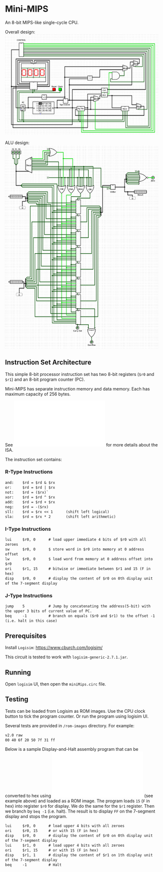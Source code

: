 # Mini-MIPS

An 8-bit MIPS-like single-cycle CPU.

Overall design:
![minimips.png](./screenshots/minimips.png)

ALU design:
![alu.png](./screenshots/alu.png)

## Instruction Set Architecture

This simple 8-bit processor instruction set has two 8-bit registers (`$r0` and `$r1`) and an 8-bit program counter (PC).

Mini-MIPS has separate instruction memory and data memory. Each has maximum capacity of 256 bytes.

See ![design.pdf](./docs/Design.pdf) for more details about the ISA.

The instruction set contains:

### R-Type Instructions

```
and:    $rd = $rd & $rx
or:     $rd = $rd | $rx
not:    $rd = ($rx)`
xor:    $rd = $rd ^ $rx
add:    $rd = $rd + $rx
neg:    $rd = -($rx)
sll:    $rd = $rx << 1      (shift left logical)
sla:    $rd = $rx * 2       (shift left arithmetic)
```

### I-Type Instructions

```
lui     $r0, 0      # load upper immediate 4 bits of $r0 with all zeroes
sw      $r0, 0      $ store word in $r0 into memory at 0 address offset
lw      $r0, 0      $ load word from memory at 0 address offset into $r0
ori     $r1, 15     # bitwise or immediate between $r1 and 15 (F in hex)
disp    $r0, 0      # display the content of $r0 on 0th display unit of the 7-segment display
```

### J-Type Instructions

```
jump    5           # Jump by concatenating the address(5-bit) with the upper 3 bits of current value of PC.
beq     -1          # branch on equals ($r0 and $r1) to the offset -1 (i.e. halt in this case)
```

## Prerequisites

Install `Logisim`: https://www.cburch.com/logisim/

This circuit is tested to work with `logisim-generic-2.7.1.jar`.

## Running

Open `logisim` UI, then open the `miniMips.circ` file.

## Testing

Tests can be loaded from Logisim as ROM images. Use the CPU clock button to tick the
program counter. Or run the program using logisim UI.

Several tests are provided in `/rom-images` directory. For example:

```
v2.0 raw
00 40 6f 20 50 7f 31 ff
```

Below is a sample Display-and-Halt assembly program that can be converted to hex using ![design.pdf](./docs/Design.pdf)
(see example above) and loaded as a ROM image. The program loads `15` (`F` in hex) into register `$r0` for display.
We do the same for the `$r1` register. Then we branch by `beq -1` (i.e. halt). The result is to display
`FF` on the 7-segment display and stops the program.

```
lui     $r0, 0      # load upper 4 bits with all zeroes
ori     $r0, 15     # or with 15 (F in hex)
disp    $r0, 0      # display the content of $r0 on 0th display unit of the 7-segment display
lui     $r1, 0      # load upper 4 bits with all zeroes
ori     $r1, 15     # or with 15 (F in hex)
disp    $r1, 1      # display the content of $r1 on 1th display unit of the 7-segment display
beq     -1          # Halt
```
